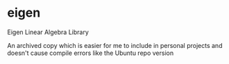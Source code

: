 # eigen
Eigen Linear Algebra Library

An archived copy which is easier for me to include in personal projects and doesn't cause compile errors like the Ubuntu repo version
